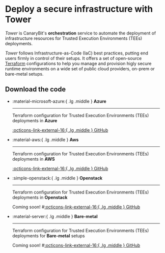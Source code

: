 # Deploy a secure infrastructure with Tower

*Tower* is CanaryBit's **orchestration** service to automate the deployment of infrastructure resources for Trusted Execution Environments (TEEs) deployments.

*Tower* follows Infrastructure-as-Code (IaC) best practices, putting end users firmly in control of their setups. It offers a set of open-source [Terraform](https://terraform.io/) configurations to help you manage and provision higly secure runtime environments on a wide set of public cloud providers, on-prem or bare-metal setups.

## Download the code 

<div class="grid cards" markdown>
<!-- https://squidfunk.github.io/mkdocs-material/reference/grids/#using-card-grids !-->

-   :material-microsoft-azure:{ .lg .middle } __Azure__

    ---

    Terraform configuration for Trusted Execution Environments (TEEs) deployments in **Azure**
        
    [:octicons-link-external-16:{ .lg .middle } GitHub](https://github.com/canarybit/cc-tower-deploy-tee-azure)

-   :material-aws:{ .lg .middle } __Aws__

    ---

    Terraform configuration for Trusted Execution Environments (TEEs) deployments in **AWS**
        
    [:octicons-link-external-16:{ .lg .middle } GitHub](https://github.com/canarybit/cc-tower-deploy-tee-aws)

-   :simple-openstack:{ .lg .middle } __Openstack__

    ---

    Terraform configuration for Trusted Execution Environments (TEEs) deployments in **Openstack**

    Coming soon!
    #[:octicons-link-external-16:{ .lg .middle } GitHub]()
    
-   :material-server:{ .lg .middle } __Bare-metal__

    ---

    Terraform configuration for Trusted Execution Environments (TEEs) deployments for **Bare-metal** setups

    Coming soon!
    #[:octicons-link-external-16:{ .lg .middle } GitHub]()

</div>